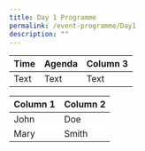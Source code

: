 ```yaml
---
title: Day 1 Programme
permalink: /event-programme/Day1
description: ""
---
```

| Time | Agenda | Column 3 |
| -------- | -------- | -------- |
| Text     | Text     | Text     |

| Column 1 | Column 2 | 
| -------- | -------- | 
| John     | Doe    
| Mary     | Smith